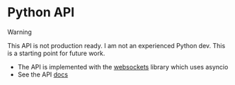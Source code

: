 # Python API


> [!WARNING]
> This API is not production ready. I am not an experienced Python dev. This is a starting point for future work.


- The API is implemented with the [websockets](https://websockets.readthedocs.io/en/stable/) library which uses asyncio
- See the API [docs](https://ccooper1982.github.io/fcache/)

